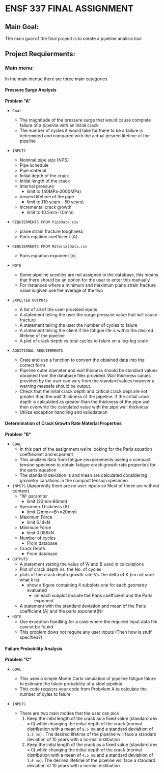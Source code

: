 # ENSF 337 FINAL ASSIGNMENT

## Main Goal:
The main goal of the final project is to create a pipeline analisis tool  

## Project Requierments: 

### Main menu: 
In the main menue there are three main catagories 
#### Pressure Surge Analysis 
**Problem "A"**
- `Goal` 
    - The magnitude of the pressure surge that would cause complete failure of a pipeline with an initial crack 
    - The number of cycles it would take for there to be a failure is determined and compared with the actual desired lifetime of the pipeline 
- `INPUTS` 
    - Nominal pipe size (NPS)
    - Pipe schedule 
    - Pipe material
    - Initial depth of the crack 
    - Initial length of the crack 
    - internal pressure 
        - limit to (40MPa-2000MPa)
    - desierd lifetime of the pipe
        - limit to (10 years - 50 years)
    - incremental crack growth 
        - limit to (0.5mm-1.0mm)
- `REQUIERMENTS FROM PipeData.csv `
    - plane strain fracture toughness 
    - Paris eqatiion coefficient (A)
- `REQUIERMENTS FROM MaterialData.csv`
    - Paris equation exponent (n)

- `NOTE` 
    - Some pipeline scediles are not assigned in the database, this means that there should be an option for the user to enter this manually 
    - For instances where a minimum and maximum plane strain fracture value is given use the average of the two 
- `EXPECTED OUTPUTS` 
    - A list of all of the user-provided inputs 
    - A statement telling the user the surge pressure value that will cause fracture 
    - A statement telling the user the number of cycles to falure
    - A statement telling the client if the fatigue life is within the desired lifetime of the pipeline
    - A plot of crack depth vs total cycles to falure on a log-log scale 
- `ADDITIONAL REQUIERMENTS`
    - Crate and use a function to convert the obtained data into the correct form 
    - Pipeline outer diameter and wall thicness should be standard values obrained from the database files provided. Wall thickness calues provided by the user can vary from the standard values however a warning messafe should be output.
    - Check that the inital crack depth and critical crack dept are not greater than the wall thickness of the pipeline. If the critial crack depth is calculated as greater than the thickness of the pipe wall then overwrite the calculated value with the pipe wall thickness 
    - Utilize exception handiling and valiudataion 


#### Determination of Crack Growth Rate Material Properties 
**Problem "B"**
- `GOAL`
    - In this part of the assignment we're looking for the Paris equation coeffiecient and ecponent
    - This analizes data from fatigue ewxperements useing a compact tension specimen to obtain fatigue crack growth rate properties for the paris equation 
    - The standard deviation is and mean are calculated considering grometry cariations in the compact tension specimen 
- `INPUTS` (Apaprently there are no user inputs so Most of these are without context)
    - "W' paramiter 
        - limit (23mm-80mm)
    - Specimen Thickness (B)
        - limit (2mm<=B<=20mm)
    - Maximum Force 
        - limit 5.14kN
    - Minimum Force 
        - limit 0.089kN 
    - Number of cycles 
        - From database 
    - Crack Depth 
        - From database 
- `OUTPUTS`
    - A statement stating the value of W and B used in calculations 
    - Plot of crack depth Vs. the No. of cycles
    - plots of the crack depth growth rate Vs. the delta of K (im not sure what k is)
        - show a figure containing 4 subplots one for each geometry evaluated 
            - on each subplot include the Paris coefficient and the Paris exponent 
    - A statement with the standard deviation and mean of the Paris coefficient (A) and the paris exponent(N)
- `NOTE` 
    - Use exception handling for a case where the required input data file cannot be found 
    - This problem dows not require any user inputs (Then how is stuff specified?)

#### Failure Probobility Analysis 
**Problem "C"**
- `GOAL` 
    - This uses a simple Monte Carlo simulation of pipeline fatigue falure to estimate the falure probability of a steel pipeline 
    - This code requiers your code from Probvlem A to calculate the number of cyles to falure 

- `INPUTS` 
    - There are two main modes that the user can pick
        1. Keep the inital length of the crack as a fixed value (standard dev = 0) while changing the initial depth of the crack (normal distribution with a mean of `8.6 mm` and a standard devialtion of `1.5 mm`) . The desired lifetime of the pipeline will face a standard deviation of 10 years with a normal distibution 
        2. Keep the inital length of the crack as a fixed value (standard dev = 0) while changing the initial depth of the crack (normal distribution with a mean of `4.5 mm` and a standard devialtion of `1.6 mm`). The desired lifetime of the pipeline will face a standard deviation of 10 years with a normal distibution 

